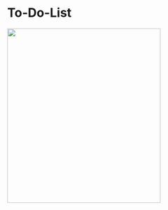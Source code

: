 # To-Do-List

<img src="https://user-images.githubusercontent.com/109233807/236453918-fdf07157-1ba7-4bf0-9ad3-bbda245e8ecc.png" width="350" height="400" />

